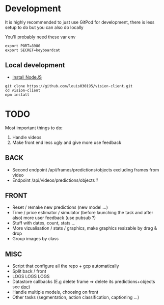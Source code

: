 # Development
It is highly recommended to just use GitPod for development, there is less setup to do but you can also do locally

You'll probably need these var env

    export PORT=8080
    export SECRET=keyboardcat

## Local development
- [Install NodeJS](https://www.google.com/search?ei=D3Q4XZGcM8OHjLsPs--n8AM&q=install+nodejs)

```
git clone https://github.com/louis030195/vision-client.git
cd vision-client
npm install
```

# TODO
Most important things to do:
1. Handle videos
2. Make front end less ugly and give more use feedback
## BACK
- Second endpoint /api/frames/predictions/objects excluding frames from video
- Endpoint /api/videos/predictions/objects ?

## FRONT
- Reset / remake new predictions (new model ...)
- Time / price estimator / simulator (before launching the task and after also) more user feedback (use pubsub ?)
- Stuff with dates, count, stats ...
- More vizualisation / stats / graphics, make graphics resizable by drag & drop
- Group images by class

## MISC
- Script that configure all the repo + gcp automatically
- Split back / front
- LOGS LOGS LOGS
- Datastore callbacks (E.g delete frame => delete its predictions+objects see [doc](https://cloud.google.com/appengine/docs/standard/java/datastore/callbacks#top_of_page))
- Handle multiple models, choosing on front
- Other tasks (segmentation, action classification, captioning ...)
